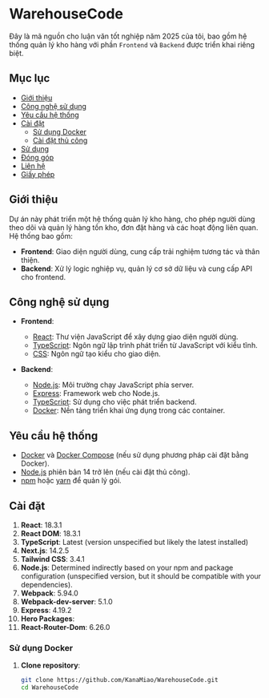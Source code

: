 # WarehouseCode

Đây là mã nguồn cho luận văn tốt nghiệp năm 2025 của tôi, bao gồm hệ thống quản lý kho hàng với phần `Frontend` và `Backend` được triển khai riêng biệt.

## Mục lục

- [Giới thiệu](#giới-thiệu)
- [Công nghệ sử dụng](#công-nghệ-sử-dụng)
- [Yêu cầu hệ thống](#yêu-cầu-hệ-thống)
- [Cài đặt](#cài-đặt)
  - [Sử dụng Docker](#sử-dụng-docker)
  - [Cài đặt thủ công](#cài-đặt-thủ-công)
- [Sử dụng](#sử-dụng)
- [Đóng góp](#đóng-góp)
- [Liên hệ](#liên-hệ)
- [Giấy phép](#giấy-phép)

## Giới thiệu

Dự án này phát triển một hệ thống quản lý kho hàng, cho phép người dùng theo dõi và quản lý hàng tồn kho, đơn đặt hàng và các hoạt động liên quan. Hệ thống bao gồm:

- **Frontend**: Giao diện người dùng, cung cấp trải nghiệm tương tác và thân thiện.
- **Backend**: Xử lý logic nghiệp vụ, quản lý cơ sở dữ liệu và cung cấp API cho frontend.

## Công nghệ sử dụng

- **Frontend**:
  - [React](https://reactjs.org/): Thư viện JavaScript để xây dựng giao diện người dùng.
  - [TypeScript](https://www.typescriptlang.org/): Ngôn ngữ lập trình phát triển từ JavaScript với kiểu tĩnh.
  - [CSS](https://developer.mozilla.org/en-US/docs/Web/CSS): Ngôn ngữ tạo kiểu cho giao diện.

- **Backend**:
  - [Node.js](https://nodejs.org/): Môi trường chạy JavaScript phía server.
  - [Express](https://expressjs.com/): Framework web cho Node.js.
  - [TypeScript](https://www.typescriptlang.org/): Sử dụng cho việc phát triển backend.
  - [Docker](https://www.docker.com/): Nền tảng triển khai ứng dụng trong các container.

## Yêu cầu hệ thống

- [Docker](https://www.docker.com/) và [Docker Compose](https://docs.docker.com/compose/) (nếu sử dụng phương pháp cài đặt bằng Docker).
- [Node.js](https://nodejs.org/) phiên bản 14 trở lên (nếu cài đặt thủ công).
- [npm](https://www.npmjs.com/) hoặc [yarn](https://yarnpkg.com/) để quản lý gói.

## Cài đặt
1. **React**: 18.3.1
2. **React DOM**: 18.3.1
3. **TypeScript**: Latest (version unspecified but likely the latest installed)
4. **Next.js**: 14.2.5
5. **Tailwind CSS**: 3.4.1
6. **Node.js**: Determined indirectly based on your npm and package configuration (unspecified version, but it should be compatible with your dependencies).
7. **Webpack**: 5.94.0
8. **Webpack-dev-server**: 5.1.0
9. **Express**: 4.19.2
10. **Hero Packages**:
11. **React-Router-Dom**: 6.26.0

### Sử dụng Docker

1. **Clone repository**:

   ```bash
   git clone https://github.com/KanaMiao/WarehouseCode.git
   cd WarehouseCode

